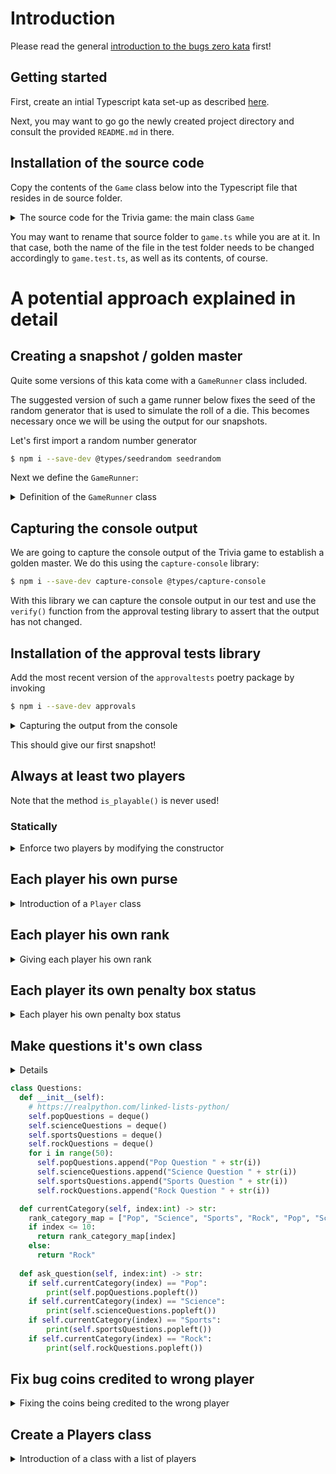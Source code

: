 # Introduction

Please read the general [introduction to the bugs zero kata](../README.md) first!

## Getting started

First, create an intial Typescript 
kata set-up as described [here](https://github.com/zhendrikse/tdd/tree/master/cookiecutter).

Next, you may want to go go the newly created project directory and consult
the provided ``README.md`` in there.

## Installation of the source code

Copy the contents of the `Game` class below
into the Typescript file that resides in de source folder.

<details>
<summary>The source code for the Trivia game: the main class <code>Game</code></summary>    

```typescript

'use strict';

export class Game {
  private players = new Array<string>();
  private places = new Array<number>(6);
  private purses = new Array<number>(6);
  private inPenaltyBox = new Array<boolean>(6);

  private popQuestions = new Array<string>();
  private scienceQuestions = new Array<string>();
  private sportsQuestions = new Array<string>();
  private rockQuestions = new Array<string>();

  private currentPlayer = 0;
  private isGettingOutOfPenaltyBox = false;

  private didPlayerWin(): boolean {
    return !(this.purses[this.currentPlayer] == 6)
  };

  private currentCategory(): string {
    if (this.places[this.currentPlayer] == 0)
      return 'Pop';
    if (this.places[this.currentPlayer] == 4)
      return 'Pop';
    if (this.places[this.currentPlayer] == 8)
      return 'Pop';
    if (this.places[this.currentPlayer] == 1)
      return 'Science';
    if (this.places[this.currentPlayer] == 5)
      return 'Science';
    if (this.places[this.currentPlayer] == 9)
      return 'Science';
    if (this.places[this.currentPlayer] == 2)
      return 'Sports';
    if (this.places[this.currentPlayer] == 6)
      return 'Sports';
    if (this.places[this.currentPlayer] == 10)
      return 'Sports';
    return 'Rock';
  };

  private createRockQuestion(index: number): string {
    return "Rock Question " + index;
  };

  public constructor() {
    for (var i = 0; i < 50; i++) {
      this.popQuestions.push("Pop Question " + i);
      this.scienceQuestions.push("Science Question " + i);
      this.sportsQuestions.push("Sports Question " + i);
      this.rockQuestions.push(this.createRockQuestion(i));
    };
  }

  private isPlayable(howManyPlayers: number): boolean {
    return howManyPlayers >= 2;
  };

  public add(playerName: string) {
    this.players.push(playerName);
    this.places[this.howManyPlayers() - 1] = 0;
    this.purses[this.howManyPlayers() - 1] = 0;
    this.inPenaltyBox[this.howManyPlayers() - 1] = false;

    console.log(playerName + " was added");
    console.log("They are player number " + this.players.length);

    return true;
  };

  private howManyPlayers(): number {
    return this.players.length;
  };


  private askQuestion() {
    if (this.currentCategory() == 'Pop')
      console.log(this.popQuestions.shift());
    if (this.currentCategory() == 'Science')
      console.log(this.scienceQuestions.shift());
    if (this.currentCategory() == 'Sports')
      console.log(this.sportsQuestions.shift());
    if (this.currentCategory() == 'Rock')
      console.log(this.rockQuestions.shift());
  };

  public roll(roll: number) {
    console.log(this.players[this.currentPlayer] + " is the current player");
    console.log("They have rolled a " + roll);

    if (this.inPenaltyBox[this.currentPlayer]) {
      if (roll % 2 != 0) {
        this.isGettingOutOfPenaltyBox = true;

        console.log(this.players[this.currentPlayer] + " is getting out of the penalty box");
        this.places[this.currentPlayer] = this.places[this.currentPlayer] + roll;
        if (this.places[this.currentPlayer] > 11) {
          this.places[this.currentPlayer] = this.places[this.currentPlayer] - 12;
        }

        console.log(this.players[this.currentPlayer] + "'s new location is " + this.places[this.currentPlayer]);
        console.log("The category is " + this.currentCategory());
        this.askQuestion();
      } else {
        console.log(this.players[this.currentPlayer] + " is not getting out of the penalty box");
        this.isGettingOutOfPenaltyBox = false;
      }
    } else {

      this.places[this.currentPlayer] = this.places[this.currentPlayer] + roll;
      if (this.places[this.currentPlayer] > 11) {
        this.places[this.currentPlayer] = this.places[this.currentPlayer] - 12;
      }

      console.log(this.players[this.currentPlayer] + "'s new location is " + this.places[this.currentPlayer]);
      console.log("The category is " + this.currentCategory());
      this.askQuestion();
    }
  };

  public wasCorrectlyAnswered(): boolean {
    if (this.inPenaltyBox[this.currentPlayer]) {
      if (this.isGettingOutOfPenaltyBox) {
        console.log('Answer was correct!!!!');
        this.purses[this.currentPlayer] += 1;
        console.log(this.players[this.currentPlayer] + " now has " +
          this.purses[this.currentPlayer] + " Gold Coins.");

        var winner = this.didPlayerWin();
        this.currentPlayer += 1;
        if (this.currentPlayer == this.players.length)
          this.currentPlayer = 0;

        return winner;
      } else {
        this.currentPlayer += 1;
        if (this.currentPlayer == this.players.length)
          this.currentPlayer = 0;
        return true;
      }



    } else {

      console.log("Answer was correct!!!!");

      this.purses[this.currentPlayer] += 1;
      console.log(this.players[this.currentPlayer] + " now has " +
        this.purses[this.currentPlayer] + " Gold Coins.");

      var winner = this.didPlayerWin();

      this.currentPlayer += 1;
      if (this.currentPlayer == this.players.length)
        this.currentPlayer = 0;

      return winner;
    }
  };

  public wrongAnswer(): boolean {
    console.log('Question was incorrectly answered');
    console.log(this.players[this.currentPlayer] + " was sent to the penalty box");
    this.inPenaltyBox[this.currentPlayer] = true;

    this.currentPlayer += 1;
    if (this.currentPlayer == this.players.length)
      this.currentPlayer = 0;
    return true;
  };
};

```

</details>

You may want to rename that source folder to `game.ts` while you are at it. 
In that case, both the name of the file in the test folder needs to be
changed accordingly to `game.test.ts`, as well as its contents, of course.

# A potential approach explained in detail

## Creating a snapshot / golden master

Quite some versions of this kata come with a `GameRunner` class included.

The suggested version of such a game runner 
below fixes the seed of the random generator that 
is used to simulate the roll of a die. This becomes necessary once
we will be using the output for our snapshots.

Let's first import a random number generator

```bash
$ npm i --save-dev @types/seedrandom seedrandom
```

Next we define the `GameRunner`:

<details>
    <summary>Definition of the <code>GameRunner</code> class</summary>

```typescript
'use strict';

import { Game } from "./Game"
import seedrandom from "seedrandom";

export class GameRunner {
    private notAWinner: boolean;
    private randomNumberGenerator = seedrandom('1234');

    public constructor() {
        this.notAWinner = false;
    }

    public doRoll(): number {
        return Math.floor(this.randomNumberGenerator() * 6) + 1;
    }

    public playGame(rand: number) {
        var game = new Game();

        game.add('Chet')
        game.add('Pat')
        game.add('Sue')

        while (true) {
            game.roll(rand);

            if (Math.floor(this.randomNumberGenerator() * 10) == 7)
                this.notAWinner = game.wrongAnswer();
            else
                this.notAWinner = game.wasCorrectlyAnswered();

            if (!this.notAWinner)
                break;
        }
    }
}
```
</details>

<!--
When we run the game runner, we should see the output on the console:

```bash
$ npx ts-node src/GameRunner
``` 
-->

## Capturing the console output

We are going to capture the console output of the Trivia game to establish
a golden master. We do this using the `capture-console` library:

```bash
$ npm i --save-dev capture-console @types/capture-console
```

With this library we can capture the console output in our test
and use the `verify()` function from the approval testing library
to assert that the output has not changed.

## Installation of the approval tests library

Add the most recent version of the `approvaltests` poetry package by invoking

```bash
$ npm i --save-dev approvals
```

<details>
    <summary>Capturing the output from the console</summary>
    
```typescript
'use strict';

import { GameRunner } from "../src/GameRunner"
import { verify, verifyAsJson } from "approvals/lib/Providers/Jest/JestApprovals";

describe("A new Trivia", function () {
  it("is successfully created", function () {
    var gameRunner = new GameRunner()

    const capcon = require('capture-console');

    let stdout = "";
    stdout = capcon.captureStdout(() => {
      gameRunner.playGame(gameRunner.doRoll());
    });

    verify(stdout);
  })
})
```

</details>

This should give our first snapshot! 

## Always at least two players

Note that the method `is_playable()` is never used!

### Statically

<details>
<summary>Enforce two players by modifying the constructor</summary>

```python
  def __init__(self, player1: str, player2: str, others:[str] = []):
    ...
            
    self.add(player1)
    self.add(player2)
    for player in others:
      self.add(player)
```
</details>

## Each player his own purse

<details>
<summary>Introduction of a <code>Player</code> class</summary>

First step, introduce a `Player` class like so:
```python
class Player:
  def __init__(self, name: str):
    self.name = name

  def __repr__(self):
    return self.name
```

Make the changes in the code accordingly. It is necessary to wrap all print statements like so:
```python 
print(repr(player) + " was added")
```

Next, give each player his/her own purse:

```python
class Player:
  def __init__(self, name: str):
    self.name = name
    self.purse = 0

  def add_coin(self) -> None:
    self.purse += 1
    print(repr(self) + " now has " + str(self.purse) + " Gold Coins.")

  def has_won(self) -> bool:
    return self.purse == 6

  def __repr__(self):
    return self.name
```

Finally, the `self.purses` can be removed.
</details>

## Each player his own rank

<details>
<summary>Giving each player his own rank</summary>

Move rank (`places`) out of the `Game` class into the `Player` class:

```python
class Player:
  def __init__(self, name: str):
    self.name = name
    self.purse = 0
    self.rank = 0

  def add_coin(self) -> None:
    self.purse += 1
    print(repr(self) + " now has " + str(self.purse) + " Gold Coins.")

  def has_won(self) -> bool:
    return self.purse == 6

  def add_to_rank(self, amount:int) -> None:
    self.rank += amount
    if self.rank > 11:
        self.rank -= 12
    print(repr(self) + "'s new location is " + str(self.rank))

  def __repr__(self):
    return self.name
  ```
</details>

## Each player its own penalty box status

<details>
<summary>Each player his own penalty box status</summary>

Move `inPenaltyBox` out of the `Game` class into the `Player` class. Next, note that there is no `isGettingOutOfPenaltyBox` variable for each player individually, which probably leads to the bug that once in, you'll never get out!

## Simplify `currentCategory()`

```python
def currentCategory(self) -> str:
    rank_category_map = ["Pop", "Science", "Sports", "Rock", "Pop", "Science", "Sports", "Rock", "Pop", "Science", "Sports"]
    current_player = self.players[self.currentPlayer]
    if current_player.rank <= 10:
      return rank_category_map[current_player.rank]
    else:
      return "Rock"
```
</details>

## Make questions it's own class

<details>Introduction of a <code>Questions</code> class</details>

```python
class Questions:
  def __init__(self):        
    # https://realpython.com/linked-lists-python/
    self.popQuestions = deque()
    self.scienceQuestions = deque()
    self.sportsQuestions = deque()
    self.rockQuestions = deque()
    for i in range(50):
      self.popQuestions.append("Pop Question " + str(i))
      self.scienceQuestions.append("Science Question " + str(i))
      self.sportsQuestions.append("Sports Question " + str(i))
      self.rockQuestions.append("Rock Question " + str(i))

  def currentCategory(self, index:int) -> str:
    rank_category_map = ["Pop", "Science", "Sports", "Rock", "Pop", "Science", "Sports", "Rock", "Pop", "Science", "Sports"]
    if index <= 10:
      return rank_category_map[index]
    else:
      return "Rock"
  
  def ask_question(self, index:int) -> str:
    if self.currentCategory(index) == "Pop":
        print(self.popQuestions.popleft())
    if self.currentCategory(index) == "Science":
        print(self.scienceQuestions.popleft())
    if self.currentCategory(index) == "Sports":
        print(self.sportsQuestions.popleft())
    if self.currentCategory(index) == "Rock":
        print(self.rockQuestions.popleft())
```
</details>
  
## Fix bug coins credited to wrong player

<details>
<summary>Fixing the coins being credited to the wrong player</summary>

Apply the DRY principle to the logic to determine the next player:

```python
def next_player(self) -> None:
  self.currentPlayer += 1
  if self.currentPlayer == len(self.players):
      self.currentPlayer = 0
```

Now you see that in `was_correctly_answered(self)` coins can be credited to a wrong player, as the next player is determined _first_ after which the coins are credited.
</details>

## Create a Players class

<details>
<summary>Introduction of a class with a list of players</summary>

```python

class Players:
  def __init__(self, player1: Player, player2: Player, others:[Player] = []):
    self.players: List[Player] = []
    self.add(player1)
    self.add(player2)
    for player in others:
      self.add(player)
      
    self.currentPlayer = 0
    self.current_player = self.players[self.currentPlayer]

  def add(self, player: Player) -> bool:
    self.players.append(player)
    print(repr(player) + " was added")
    print("They are player number " + str(len(self.players)))
    return True

  def next_player(self) -> None:
    self.currentPlayer += 1
    if self.currentPlayer == len(self.players):
        self.currentPlayer = 0
    self.current_player = self.players[self.currentPlayer]
```

which simplifies the `Game` class constructor like this:

```python
class Game:
  def __init__(self, player1: Player, player2: Player, others:[Player] = []):
      self.participants: List[Players] = Players(player1, player2, others)
      self.questions = Questions()
      self.isGettingOutOfPenaltyBox: bool = False
```
</details>
